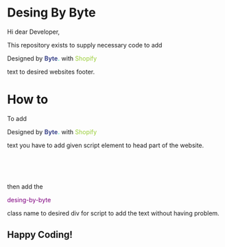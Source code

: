 # Desing By Byte

Hi dear Developer,

This repository exists to supply necessary code to add <div id="byteDesigned"><p>Designed by <strong><a href="#" target="_blank" rel="nofollow" style="color: rgb(62, 71, 140); text-decoration: none;">Byte</a><span style="color: rgb(62, 232, 187); text-decoration: none;">.</span></strong> with <a href="#" target="_blank" rel="nofollow" style="text-decoration: none; color: rgb(155, 206, 57);">Shopify</a></p><div class="footer__bottom-right"></div></div> text to desired websites footer. 

# How to

To add <div id="byteDesigned"><p>Designed by <strong><a href="#" target="_blank" rel="nofollow" style="color: rgb(62, 71, 140); text-decoration: none;">Byte</a><span style="color: rgb(62, 232, 187); text-decoration: none;">.</span></strong> with <a href="#" target="_blank" rel="nofollow" style="text-decoration: none; color: rgb(155, 206, 57);">Shopify</a></p><div class="footer__bottom-right"></div></div> text you have to add given script element to head part of the website. <br><br>

<script src="https://cdn.jsdelivr.net/gh/Byte-Dijital/design-by-byte@latest/design-by-byte.js"></script> <br><br>

then add the <p style="color:purple;">desing-by-byte</p> class name to desired div for script to add the text without having problem.

<h2 style="underline:none;">Happy Coding!</h2>

